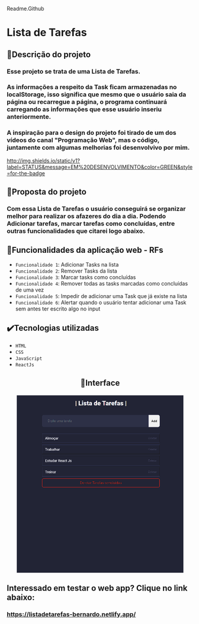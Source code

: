 Readme.Github

# Lista de Tarefas

## 📱Descrição do projeto

### Esse projeto se trata de uma Lista de Tarefas.

### As informações a respeito da Task ficam armazenadas no localStorage, isso significa que mesmo que o usuário saia da página ou recarregue a página, o programa continuará carregando as informações que esse usuário inseriu anteriormente.

### A inspiração para o design do projeto foi tirado de um dos vídeos do canal "Programação Web", mas o código, juntamente com algumas melhorias foi desenvolvivo por mim.

http://img.shields.io/static/v1?label=STATUS&message=EM%20DESENVOLVIMENTO&color=GREEN&style=for-the-badge

## 🎯Proposta do projeto

### Com essa Lista de Tarefas o usuário conseguirá se organizar melhor para realizar os afazeres do dia a dia. Podendo Adicionar tarefas, marcar tarefas como concluídas, entre outras funcionalidades que citarei logo abaixo.

## 🔨Funcionalidades da aplicação web - RFs

- `Funcionalidade 1`: Adicionar Tasks na lista
- `Funcionalidade 2`: Remover Tasks da lista
- `Funcionalidade 3`: Marcar tasks como concluídas
- `Funcionalidade 4`: Remover todas as tasks marcadas como concluídas de uma vez
- `Funcionalidade 5`: Impedir de adicionar uma Task que já existe na lista
- `Funcionalidade 6`: Alertar quando o usuário tentar adicionar uma Task sem antes ter escrito algo no input

## ✔️Tecnologias utilizadas

- `HTML`
- `CSS`
- `JavaScript`
- `ReactJs`

## <p align="center">📱Interface</p>

<p align="center">
<img src="/images/interface.png" width="450px" align="center">
</p>

## Interessado em testar o web app? Clique no link abaixo:
### https://listadetarefas-bernardo.netlify.app/
